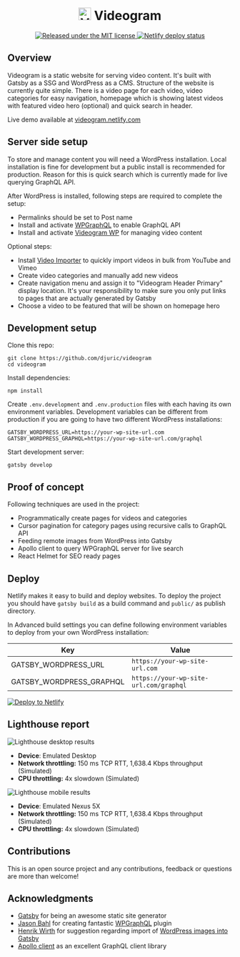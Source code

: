 <h1 align="center"><img src="https://videogram.zarko.dev/wp-content/uploads/2020/01/favicon.png" alt="Videogram" width="28" /> Videogram</h1>

<p align="center">
  <a href="https://github.com/djuric/videogram/blob/master/LICENSE">
    <img src="https://img.shields.io/badge/license-MIT-blue.svg" alt="Released under the MIT license" />
  </a>
  <a href="https://app.netlify.com/sites/videogram/deploys">
    <img src="https://api.netlify.com/api/v1/badges/5b2e13ea-2f0c-44f8-bea4-82e8afaacf3a/deploy-status" alt="Netlify deploy status" />
  </a>
</p>

## Overview

Videogram is a static website for serving video content. It's built with Gatsby as a SSG and WordPress as a CMS. Structure of the website is currently quite simple. There is a video page for each video, video categories for easy navigation, homepage which is showing latest videos with featured video hero (optional) and quick search in header.

Live demo available at [videogram.netlify.com](https://videogram.netlify.com)

## Server side setup

To store and manage content you will need a WordPress installation. Local installation is fine for development but a public install is recommended for production. Reason for this is quick search which is currently made for live querying GraphQL API.

After WordPress is installed, following steps are required to complete the setup:

- Permalinks should be set to Post name
- Install and activate [WPGraphQL](https://github.com/wp-graphql/wp-graphql) to enable GraphQL API
- Install and activate [Videogram WP](https://github.com/djuric/videogram-wp) for managing video content

Optional steps:

- Install [Video Importer](https://wordpress.org/plugins/meks-video-importer/) to quickly import videos in bulk from YouTube and Vimeo
- Create video categories and manually add new videos
- Create navigation menu and assign it to "Videogram Header Primary" display location. It's your responsibility to make sure you only put links to pages that are actually generated by Gatsby
- Choose a video to be featured that will be shown on homepage hero

## Development setup

Clone this repo:

```
git clone https://github.com/djuric/videogram
cd videogram
```

Install dependencies:

```
npm install
```

Create `.env.development` and `.env.production` files with each having its own environment variables. Development variables can be different from production if you are going to have two different WordPress installations:

```
GATSBY_WORDPRESS_URL=https://your-wp-site-url.com
GATSBY_WORDPRESS_GRAPHQL=https://your-wp-site-url.com/graphql
```

Start development server:

```
gatsby develop
```

## Proof of concept

Following techniques are used in the project:

- Programmatically create pages for videos and categories
- Cursor pagination for category pages using recursive calls to GraphQL API
- Feeding remote images from WordPress into Gatsby
- Apollo client to query WPGraphQL server for live search
- React Helmet for SEO ready pages

## Deploy

Netlify makes it easy to build and deploy websites. To deploy the project you should have `gatsby build` as a build command and `public/` as publish directory.

In Advanced build settings you can define following environment variables to deploy from your own WordPress installation:

| Key                      | Value                                  |
| ------------------------ | -------------------------------------- |
| GATSBY_WORDPRESS_URL     | `https://your-wp-site-url.com`         |
| GATSBY_WORDPRESS_GRAPHQL | `https://your-wp-site-url.com/graphql` |

[![Deploy to Netlify](https://www.netlify.com/img/deploy/button.svg)](https://app.netlify.com/start/deploy?repository=https://github.com/djuric/videogram)

## Lighthouse report

![Lighthouse desktop results](https://videogram.zarko.dev/wp-content/uploads/2020/01/videogram-desktop.png)

- **Device**: Emulated Desktop
- **Network throttling:** 150 ms TCP RTT, 1,638.4 Kbps throughput (Simulated)
- **CPU throttling:** 4x slowdown (Simulated)

![Lighthouse mobile results](https://videogram.zarko.dev/wp-content/uploads/2020/01/videogram-mobile.png)

- **Device**: Emulated Nexus 5X
- **Network throttling:** 150 ms TCP RTT, 1,638.4 Kbps throughput (Simulated)
- **CPU throttling:** 4x slowdown (Simulated)

## Contributions

This is an open source project and any contributions, feedback or questions are more than welcome!

## Acknowledgments

- [Gatsby](https://github.com/gatsbyjs/gatsby) for being an awesome static site generator
- [Jason Bahl](https://twitter.com/jasonbahl) for creating fantastic [WPGraphQL](https://github.com/wp-graphql/wp-graphql) plugin
- [Henrik Wirth](https://github.com/henrikwirth) for suggestion regarding import of [WordPress images into Gatsby](https://dev.to/nevernull/gatsby-with-wpgraphql-acf-and-gatbsy-image-72m)
- [Apollo client](https://github.com/apollographql) as an excellent GraphQL client library
